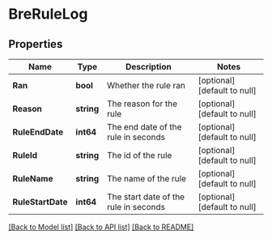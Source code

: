 # BreRuleLog

## Properties
Name | Type | Description | Notes
------------ | ------------- | ------------- | -------------
**Ran** | **bool** | Whether the rule ran | [optional] [default to null]
**Reason** | **string** | The reason for the rule | [optional] [default to null]
**RuleEndDate** | **int64** | The end date of the rule in seconds | [optional] [default to null]
**RuleId** | **string** | The id of the rule | [optional] [default to null]
**RuleName** | **string** | The name of the rule | [optional] [default to null]
**RuleStartDate** | **int64** | The start date of the rule in seconds | [optional] [default to null]

[[Back to Model list]](../README.md#documentation-for-models) [[Back to API list]](../README.md#documentation-for-api-endpoints) [[Back to README]](../README.md)



